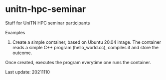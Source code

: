 # unitn-hpc-seminar
Stuff for UniTN HPC seminar participants

Examples

1. Create a simple container, based on Ubuntu 20.04 image.
The container reads a simple C++ program (hello_world.cc),
compiles it and store the outcome.

Once created, executes the program everytime one runs the
container.

Last update: 20211110
